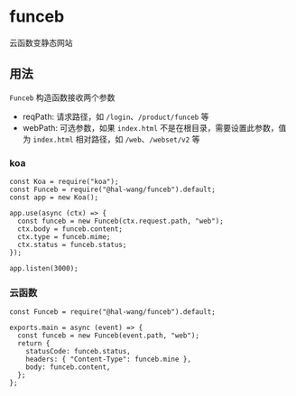 # funceb

云函数变静态网站

## 用法

`Funceb` 构造函数接收两个参数

- reqPath: 请求路径，如 `/login`、`/product/funceb` 等
- webPath: 可选参数，如果 `index.html` 不是在根目录，需要设置此参数，值为 `index.html` 相对路径，如 `/web`、`/webset/v2` 等

### koa

```JS
const Koa = require("koa");
const Funceb = require("@hal-wang/funceb").default;
const app = new Koa();

app.use(async (ctx) => {
  const funceb = new Funceb(ctx.request.path, "web");
  ctx.body = funceb.content;
  ctx.type = funceb.mime;
  ctx.status = funceb.status;
});

app.listen(3000);
```

### 云函数

```JS
const Funceb = require("@hal-wang/funceb").default;

exports.main = async (event) => {
  const funceb = new Funceb(event.path, "web");
  return {
    statusCode: funceb.status,
    headers: { "Content-Type": funceb.mine },
    body: funceb.content,
  };
};
```
